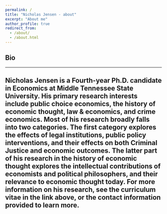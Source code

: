 ```yaml
---
permalink: /
title: "Nicholas Jensen - about"
excerpt: "About me"
author_profile: true
redirect_from: 
  - /about/
  - /about.html
---
```


## Bio

------
Nicholas Jensen is a Fourth-year Ph.D. candidate in Economics at Middle Tennessee State University. His primary research interests include public choice economics, the history of economic thought, law & economics, and crime economics. Most of his research broadly falls into two categories. The first category explores the effects of legal institutions, public policy interventions, and their effects on both Criminal Justice and economic outcomes. The latter part of his research in the history of economic thought explores the intellectual contributions of economists and political philosophers, and their relevance to economic thought today. For more information on his research, see the curriculum vitae in the link above, or the contact information provided to learn more.
------




<!--  More info about configuring academicpages can be found in [the guide](https://academicpages.github.io/markdown/). The [guides for the Minimal Mistakes theme](https://mmistakes.github.io/minimal-mistakes/docs/configuration/) (which this theme was forked from) might also be helpful.  --> 
